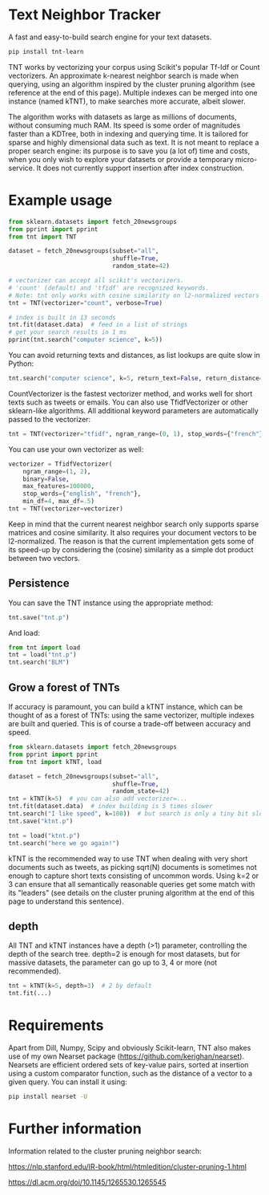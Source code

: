 Text Neighbor Tracker
=====================

A fast and easy-to-build search engine for your text datasets.

```bash
pip install tnt-learn
```

TNT works by vectorizing your corpus using Scikit's popular Tf-Idf or Count vectorizers. An approximate k-nearest neighbor search is made when querying, using an algorithm inspired by the cluster pruning algorithm (see reference at the end of this page). Multiple indexes can be merged into one instance (named kTNT), to make searches more accurate, albeit slower.

The algorithm works with datasets as large as millions of documents, without consuming much RAM. Its speed is some order of magnitudes faster than a KDTree, both in indexing and querying time. It is tailored for sparse and highly dimensional data such as text. It is not meant to replace a proper search engine: its purpose is to save you (a lot of) time and costs, when you only wish to explore your datasets or provide a temporary micro-service. It does not currently support insertion after index construction.

Example usage
=============

```python
from sklearn.datasets import fetch_20newsgroups
from pprint import pprint
from tnt import TNT

dataset = fetch_20newsgroups(subset="all",
                             shuffle=True,
                             random_state=42)

# vectorizer can accept all scikit's vectorizers.
# 'count' (default) and 'tfidf' are recognized keywords.
# Note: tnt only works with cosine similarity on l2-normalized vectors
tnt = TNT(vectorizer="count", verbose=True)

# index is built in 13 seconds
tnt.fit(dataset.data)  # feed in a list of strings
# get your search results in 1 ms
pprint(tnt.search("computer science", k=5))
```

You can avoid returning texts and distances, as list lookups are quite slow in Python:

```python
tnt.search("computer science", k=5, return_text=False, return_distance=False)
```

CountVectorizer is the fastest vectorizer method, and works well for short texts such as tweets or emails. You can also use TfidfVectorizer or other sklearn-like algorithms. All additional keyword parameters are automatically passed to the vectorizer:

```python
tnt = TNT(vectorizer="tfidf", ngram_range=(0, 1), stop_words={"french"})
```

You can use your own vectorizer as well:

```python
vectorizer = TfidfVectorizer(
    ngram_range=(1, 2),
    binary=False,
    max_features=100000,
    stop_words={"english", "french"},
    min_df=4, max_df=.5)
tnt = TNT(vectorizer=vectorizer)
```
Keep in mind that the current nearest neighbor search only supports sparse matrices and cosine similarity. It also requires your document vectors to be l2-normalized. The reason is that the current implementation gets some of its speed-up by considering the (cosine) similarity as a simple dot product between two vectors.

Persistence
-----------

You can save the TNT instance using the appropriate method:
```python
tnt.save("tnt.p")
```
And load:
```python
from tnt import load
tnt = load("tnt.p")
tnt.search("BLM")
```

Grow a forest of TNTs
---------------------

If accuracy is paramount, you can build a kTNT instance, which can be thought of as a forest of TNTs: using the same vectorizer, multiple indexes are built and queried. This is of course a trade-off between accuracy and speed.

```python
from sklearn.datasets import fetch_20newsgroups
from pprint import pprint
from tnt import kTNT, load

dataset = fetch_20newsgroups(subset="all",
                             shuffle=True,
                             random_state=42)
tnt = kTNT(k=5)  # you can also add vectorizer=...
tnt.fit(dataset.data)  # index building is 5 times slower
tnt.search("I like speed", k=100))  # but search is only a tiny bit slower
tnt.save("ktnt.p")

tnt = load("ktnt.p")
tnt.search("here we go again!")
```

kTNT is the recommended way to use TNT when dealing with very short documents such as tweets, as picking sqrt(N) documents is sometimes not enough to capture short texts consisting of uncommon words. Using k=2 or 3 can ensure that all semantically reasonable queries get some match with its "leaders" (see details on the cluster pruning algorithm at the end of this page to understand this sentence).

depth
-----

All TNT and kTNT instances have a depth (>1) parameter, controlling the depth of the search tree. depth=2 is enough for most datasets, but for massive datasets, the parameter can go up to 3, 4 or more (not recommended).

```python
tnt = kTNT(k=5, depth=3)  # 2 by default
tnt.fit(...)
```

Requirements
============
Apart from Dill, Numpy, Scipy and obviously Scikit-learn, TNT also makes use of my own Nearset package (https://github.com/kerighan/nearset). Nearsets are efficient ordered sets of key-value pairs, sorted at insertion using a custom comparator function, such as the distance of a vector to a given query.
You can install it using:

```bash
pip install nearset -U
```

Further information
===================

Information related to the cluster pruning neighbor search:

https://nlp.stanford.edu/IR-book/html/htmledition/cluster-pruning-1.html

https://dl.acm.org/doi/10.1145/1265530.1265545
